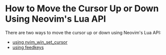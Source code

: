 # How to Move the Cursor Up or Down Using Neovim's Lua API

There are two ways to move the cursor up or down using Neovim's Lua API:

- [using nvim_win_set_cursor](./move-up-or-down-1.md)
- [using feedkeys](./move-up-or-down-2.md)
